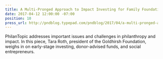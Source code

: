 ```yaml
---
title: A Multi-Pronged Approach to Impact Investing for Family Foundations
date: 2017-04-12 12:00:00 -07:00
position: 10
press_url: http://pndblog.typepad.com/pndblog/2017/04/a-multi-pronged-approach-to-impact-investing-for-family-foundations.html?
---
```


PhilanTopic addresses important issues and challenges in philanthropy and impact. In this piece, Tara Roth, president of the Goldhirsh Foundation, weighs in on early-stage investing, donor-advised funds, and social entrepreneurs.

